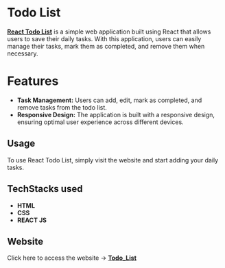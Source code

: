 # Todo List
**[React Todo List](https://manoj-098.github.io/React_TodoList_App/)** is a simple web application built using React that allows users to save their daily tasks. With this application, users can easily manage their tasks, mark them as completed, and remove them when necessary.

# Features
- **Task Management:** Users can add, edit, mark as completed, and remove tasks from the todo list.
- **Responsive Design:** The application is built with a responsive design, ensuring optimal user experience across different devices.

## Usage
To use React Todo List, simply visit the website and start adding your daily tasks.

## TechStacks used
- **HTML**
- **CSS**
- **REACT JS**

## Website
Click here to access the website -> **[Todo_List](https://manoj-098.github.io/React_TodoList_App/)**

